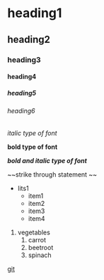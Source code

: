 # heading1
## heading2
### heading3
#### heading4
##### heading5
###### heading6

*italic type of font*

**bold type of font**

***bold and italic type of font***

~~strike through statement ~~

* lits1
  * item1
  * item2
  * item3
  * item4

1. vegetables
   1. carrot
   2. beetroot
   3. spinach
   
[git](githubhttps://git-scm.com/download/linux)







